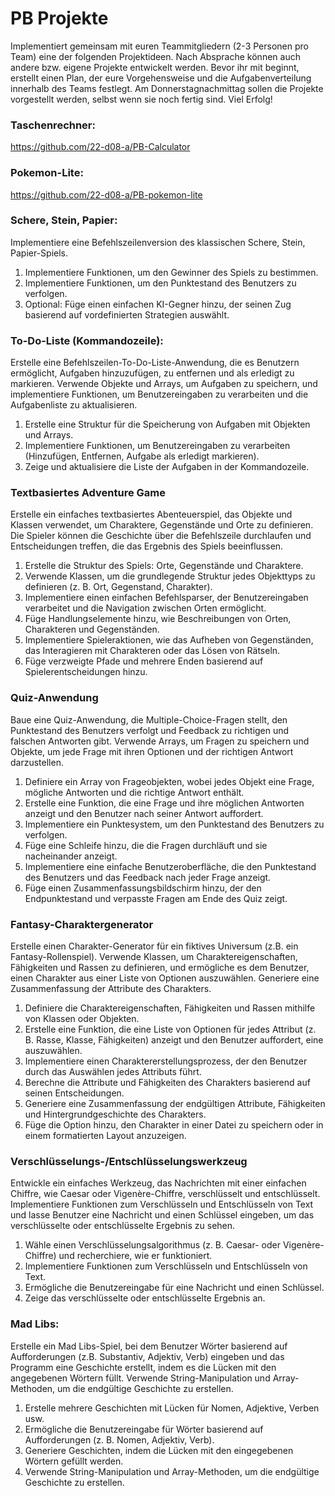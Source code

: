 # PB Projekte
Implementiert gemeinsam mit euren Teammitgliedern (2-3 Personen pro Team) eine der folgenden Projektideen. Nach Absprache können auch andere bzw. eigene Projekte entwickelt werden. Bevor ihr mit beginnt, erstellt einen Plan, der eure Vorgehensweise und die Aufgabenverteilung innerhalb des Teams festlegt. Am Donnerstagnachmittag sollen die Projekte vorgestellt werden, selbst wenn sie noch fertig sind. Viel Erfolg!

### Taschenrechner:
https://github.com/22-d08-a/PB-Calculator

### Pokemon-Lite:
https://github.com/22-d08-a/PB-pokemon-lite

### Schere, Stein, Papier:
Implementiere eine Befehlszeilenversion des klassischen Schere, Stein, Papier-Spiels.
1. Implementiere Funktionen, um den Gewinner des Spiels zu bestimmen.
2. Implementiere Funktionen, um den Punktestand des Benutzers zu verfolgen.
3. Optional: Füge einen einfachen KI-Gegner hinzu, der seinen Zug basierend auf vordefinierten Strategien auswählt.

### To-Do-Liste (Kommandozeile):
 Erstelle eine Befehlszeilen-To-Do-Liste-Anwendung, die es Benutzern ermöglicht, Aufgaben hinzuzufügen, zu entfernen und als erledigt zu markieren. Verwende Objekte und Arrays, um Aufgaben zu speichern, und implementiere Funktionen, um Benutzereingaben zu verarbeiten und die Aufgabenliste zu aktualisieren.
1. Erstelle eine Struktur für die Speicherung von Aufgaben mit Objekten und Arrays.
2. Implementiere Funktionen, um Benutzereingaben zu verarbeiten (Hinzufügen, Entfernen, Aufgabe als erledigt markieren).
3. Zeige und aktualisiere die Liste der Aufgaben in der Kommandozeile.

### Textbasiertes Adventure Game
Erstelle ein einfaches textbasiertes Abenteuerspiel, das Objekte und Klassen verwendet, um Charaktere, Gegenstände und Orte zu definieren. Die Spieler können die Geschichte über die Befehlszeile durchlaufen und Entscheidungen treffen, die das Ergebnis des Spiels beeinflussen.

  1. Erstelle die Struktur des Spiels: Orte, Gegenstände und Charaktere.
   2. Verwende Klassen, um die grundlegende Struktur jedes Objekttyps zu definieren (z. B. Ort, Gegenstand, Charakter).
   3. Implementiere einen einfachen Befehlsparser, der Benutzereingaben verarbeitet und die Navigation zwischen Orten ermöglicht.
   4. Füge Handlungselemente hinzu, wie Beschreibungen von Orten, Charakteren und Gegenständen.
   5. Implementiere Spieleraktionen, wie das Aufheben von Gegenständen, das Interagieren mit Charakteren oder das Lösen von Rätseln.
   6. Füge verzweigte Pfade und mehrere Enden basierend auf Spielerentscheidungen hinzu.

### Quiz-Anwendung
 Baue eine Quiz-Anwendung, die Multiple-Choice-Fragen stellt, den Punktestand des Benutzers verfolgt und Feedback zu richtigen und falschen Antworten gibt. Verwende Arrays, um Fragen zu speichern und Objekte, um jede Frage mit ihren Optionen und der richtigen Antwort darzustellen.

   1. Definiere ein Array von Frageobjekten, wobei jedes Objekt eine Frage, mögliche Antworten und die richtige Antwort enthält.
   2. Erstelle eine Funktion, die eine Frage und ihre möglichen Antworten anzeigt und den Benutzer nach seiner Antwort auffordert.
   3. Implementiere ein Punktesystem, um den Punktestand des Benutzers zu verfolgen.
   4. Füge eine Schleife hinzu, die die Fragen durchläuft und sie nacheinander anzeigt.
   5. Implementiere eine einfache Benutzeroberfläche, die den Punktestand des Benutzers und das Feedback nach jeder Frage anzeigt.
   6. Füge einen Zusammenfassungsbildschirm hinzu, der den Endpunktestand und verpasste Fragen am Ende des Quiz zeigt.

### Fantasy-Charaktergenerator
Erstelle einen Charakter-Generator für ein fiktives Universum (z.B. ein Fantasy-Rollenspiel). Verwende Klassen, um Charaktereigenschaften, Fähigkeiten und Rassen zu definieren, und ermögliche es dem Benutzer, einen Charakter aus einer Liste von Optionen auszuwählen. Generiere eine Zusammenfassung der Attribute des Charakters.
   1. Definiere die Charaktereigenschaften, Fähigkeiten und Rassen mithilfe von Klassen oder Objekten.
   2. Erstelle eine Funktion, die eine Liste von Optionen für jedes Attribut (z. B. Rasse, Klasse, Fähigkeiten) anzeigt und den Benutzer auffordert, eine auszuwählen.
   3. Implementiere einen Charaktererstellungsprozess, der den Benutzer durch das Auswählen jedes Attributs führt.
   4. Berechne die Attribute und Fähigkeiten des Charakters basierend auf seinen Entscheidungen.
   5. Generiere eine Zusammenfassung der endgültigen Attribute, Fähigkeiten und Hintergrundgeschichte des Charakters.
   6. Füge die Option hinzu, den Charakter in einer Datei zu speichern oder in einem formatierten Layout anzuzeigen.

### Verschlüsselungs-/Entschlüsselungswerkzeug
Entwickle ein einfaches Werkzeug, das Nachrichten mit einer einfachen Chiffre, wie Caesar oder Vigenère-Chiffre, verschlüsselt und entschlüsselt. Implementiere Funktionen zum Verschlüsseln und Entschlüsseln von Text und lasse Benutzer eine Nachricht und einen Schlüssel eingeben, um das verschlüsselte oder entschlüsselte Ergebnis zu sehen.
1. Wähle einen Verschlüsselungsalgorithmus (z. B. Caesar- oder Vigenère-Chiffre) und recherchiere, wie er funktioniert.
2. Implementiere Funktionen zum Verschlüsseln und Entschlüsseln von Text.
3. Ermögliche die Benutzereingabe für eine Nachricht und einen Schlüssel.
4. Zeige das verschlüsselte oder entschlüsselte Ergebnis an.

### Mad Libs:
 Erstelle ein Mad Libs-Spiel, bei dem Benutzer Wörter basierend auf Aufforderungen (z.B. Substantiv, Adjektiv, Verb) eingeben und das Programm eine Geschichte erstellt, indem es die Lücken mit den angegebenen Wörtern füllt. Verwende String-Manipulation und Array-Methoden, um die endgültige Geschichte zu erstellen.
1. Erstelle mehrere Geschichten mit Lücken für Nomen, Adjektive, Verben usw.
2. Ermögliche die Benutzereingabe für Wörter basierend auf Aufforderungen (z. B. Nomen, Adjektiv, Verb).
3. Generiere Geschichten, indem die Lücken mit den eingegebenen Wörtern gefüllt werden.
4. Verwende String-Manipulation und Array-Methoden, um die endgültige Geschichte zu erstellen.


